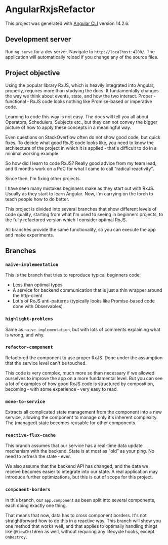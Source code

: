 # AngularRxjsRefactor

This project was generated with [Angular CLI](https://github.com/angular/angular-cli) version 14.2.6.

## Development server

Run `ng serve` for a dev server. Navigate to `http://localhost:4200/`. The application will automatically reload if you change any of the source files.

## Project objective

Using the popular library RxJS, which is heavily integrated into Angular, properly, requires more than studying the docs. It fundamentally changes the way we think about events, state, and how the two interact. Proper &hyphen; functional &hyphen; RxJS code looks nothing like Promise-based or imperative code. 

Learning to code this way is not easy. The docs will tell you all about Operators, Schedulers, Subjects etc., but they can not convey the bigger picture of how to apply these concepts in a meaningful way.

Even questions on StackOverflow often do not show good code, but quick fixes. To decide what good RxJS code looks like, you need to know the architecture of the project in which it is applied &hyphen; that's difficult to do in a minimal working example.

So how did I learn to code RxJS? Really good advice from my team lead, and 6 months work on a PoC for what I came to call <q>radical reactivity</q>.

Since then, I'm fixing other projects.

I have seen many mistakes beginners make as they start out with RxJS. Usually as they start to learn Angular. Now, I'm carrying on the torch to teach people how to do better.

This project is divided into several branches that show different levels of code quality, starting from what I'm used to seeing in beginners projects, to the fully refactored version which I consider optimal RxJS.

All branches provide the same functionality, so you can execute the app and make experiments.

## Branches
### `naive-implementation`
This is the branch that tries to reproduce typical beginners code:
- Less than optimal types
- A service for backend communication that is just a thin wrapper around the http-client
- Lot's of RxJS anti-patterns (typically looks like Promise-based code done with Observables)

### `highlight-problems`
Same as `naive-implementation`, but with lots of comments explaining what is wrong, and why.


### `refactor-component`
Refactored the component to use proper RxJS. Done under the assumption that the service level can't be touched.

This code is very complex, much more so than necessary if we allowed ourselves to improve the app on a more fundamental level. But you can see a lot of examples of how good RxJS code is structured by composition, becoming &hyphen; with some experience &hyphen; very easy to read.

### `move-to-service`
Extracts all complicated state management from the component into a new service, allowing the component to manage only it's inherent complexity. The (managed) state becomes reusable for other components.

### `reactive-flux-cache`
This branch assumes that our service has a real-time data update mechanism with the backend. State is at most as <q>old</q> as your ping. No need to refresh the state &hyphen; ever. 

We also assume that the backend API has changed, and the data we receive becomes easier to integrate into our state. A real application may introduce further optimizations, but this is out of scope for this project.

### `component-borders`
In this branch, our `app.component` as been split into several components, each doing exactly one thing. 

That means that now, data has to cross component borders. It's not straightforward how to do this in a reactive way. This branch will show you one method that works well, and that applies to optimally handling things like `@ViewChild`ren as well, without requiring any lifecycle hooks, except `OnDestroy`.
